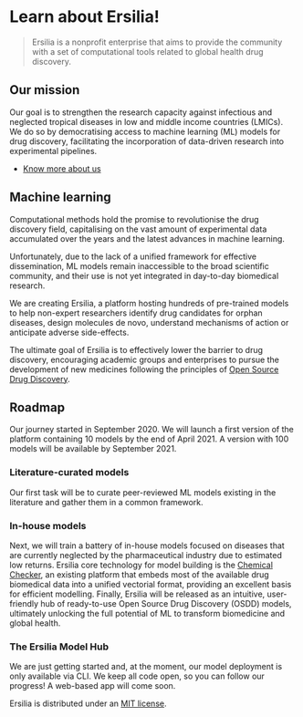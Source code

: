 # Learn about Ersilia!

> Ersilia is a nonprofit enterprise that aims to provide the community with a set of computational tools related to global health drug discovery.

## Our mission

Our goal is to strengthen the research capacity against infectious and neglected tropical diseases in low and middle income countries (LMICs). We do so by democratising access to machine learning (ML) models for drug discovery, facilitating the incorporation of data-driven research into experimental pipelines.

* [Know more about us](https://ersilia.io)

## Machine learning

Computational methods hold the promise to revolutionise the drug discovery field, capitalising on the vast amount of experimental data accumulated over the years and the latest advances in machine learning.

Unfortunately, due to the lack of a unified framework for effective dissemination, ML models remain inaccessible to the broad scientific community, and their use is not yet integrated in day-to-day biomedical research.

We are creating Ersilia, a platform hosting hundreds of pre-trained models to help non-expert researchers identify drug candidates for orphan diseases, design molecules de novo, understand mechanisms of action or anticipate adverse side-effects.

The ultimate goal of Ersilia is to effectively lower the barrier to drug discovery, encouraging academic groups and enterprises to pursue the development of new medicines following the principles of [Open Source Drug Discovery](https://chemistry-europe.onlinelibrary.wiley.com/doi/full/10.1002/cmdc.201900565).

## Roadmap

Our journey started in September 2020. We will launch a first version of the platform containing 10 models by the end of April 2021. A version with 100 models will be available by September 2021.

### Literature-curated models

Our first task will be to curate peer-reviewed ML models existing in the literature and gather them in a common framework.

### In-house models

Next, we will train a battery of in-house models focused on diseases that are currently neglected by the pharmaceutical industry due to estimated low returns. Ersilia core technology for model building is the [Chemical Checker](https://bioactivitysignatures.org), an existing platform that embeds most of the available drug biomedical data into a unified vectorial format, providing an excellent basis for efficient modelling. Finally, Ersilia will be released as an intuitive, user-friendly hub of ready-to-use Open Source Drug Discovery (OSDD) models, ultimately unlocking the full potential of ML to transform biomedicine and global health.

### The Ersilia Model Hub

We are just getting started and, at the moment, our model deployment is only available via CLI. We keep all code open, so you can follow our progress! A web-based app will come soon.

Ersilia is distributed under an [MIT license](https://github.com/ersilia-os/ersilia/blob/master/LICENSE.txt).
